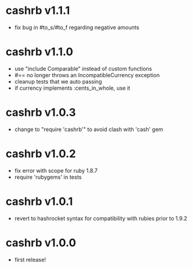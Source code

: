 cashrb v1.1.1
=============
 - fix bug in #to_s/#to_f regarding negative amounts

cashrb v1.1.0
=============
 - use "include Comparable" instead of custom functions
 - #== no longer throws an IncompatibleCurrency exception
 - cleanup tests that we auto passing
 - if currency implements :cents_in_whole, use it

cashrb v1.0.3
=============
 - change to "require 'cashrb'" to avoid clash with 'cash' gem

cashrb v1.0.2
=============
 - fix error with scope for ruby 1.8.7
 - require 'rubygems' in tests

cashrb v1.0.1
=============
 - revert to hashrocket syntax for compatibility with rubies prior to 1.9.2

cashrb v1.0.0
=============
 - first release!
